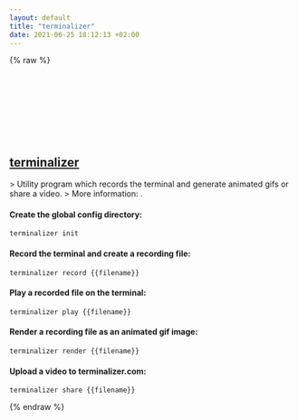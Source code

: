 ```yaml
---
layout: default
title: "terminalizer"
date: 2021-06-25 18:12:13 +02:00
---
```

{% raw %}
<h2 id="terminalizer">
  <a href="/en/common/terminalizer.html">terminalizer</a> <a href="#terminalizer"><svg class="icon">
    <use href="/assets/images/unicode_sprite.svg#link" />
  </svg></a>
</h2>
> Utility program which records the terminal and generate animated gifs or share a video.
> More information: <https://terminalizer.com>.

#### Create the global config directory:
```shell
terminalizer init
```
#### Record the terminal and create a recording file:
```shell
terminalizer record {{filename}}
```
#### Play a recorded file on the terminal:
```shell
terminalizer play {{filename}}
```
#### Render a recording file as an animated gif image:
```shell
terminalizer render {{filename}}
```
#### Upload a video to terminalizer.com:
```shell
terminalizer share {{filename}}
```
{% endraw %}